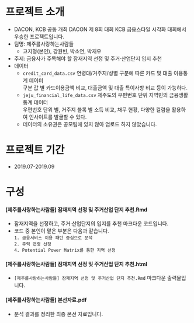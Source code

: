 # 프로젝트 소개
- DACON, KCB 공동 개최 DACON 제 8회 대회 KCB 금융스타일 시각화 대회에서 우승한 프로젝트입니다.
- 팀명: 제주를사랑하는사람들
  - 고지형(본인), 강원빈, 박소연, 박재우
- 주제: 금융사가 주목해야 할 잠재지역 선정 및 주거·산업단지 입지 추천
- 데이터
  - `credit_card_data.csv`
    연령대/거주지/성별 구분에 따른 카드 및 대출 이용통계 데이터  
    구분 값 별 카드이용금액 비교, 대출금액 및 대출 특이사항 비교 등이 가능하다.
  - `jeju_financial_life_data.csv`
    제주도의 우편번호 단위 지역민의 금융생활 통계 데이터  
    우편번호 단위 별, 거주지 블록 별 소득 비교, 채무 현황, 다양한 컬럼을 활용하여 인사이트를 발굴할 수 있다.
  - 데이터의 소유권은 공모팀에 있지 않아 업로드 하지 않았습니다.

# 프로젝트 기간
- 2019.07-2019.09

# 구성
#### [제주를사랑하는사람들] 잠재지역 선정 및 주거산업 단지 추천.Rmd
- 잠재지역을 선정하고, 주거·산업단지의 입지를 추천 마크다운 코드입니다.
- 코드 중 본인이 맡은 부분은 다음과 같습니다.  
  `1. 금융서비스 이용 패턴 중심으로 분석`  
  `2. 주력 연령 선정`  
  `4. Potential Power Matrix를 통한 지역 선정`  
#### [제주를사랑하는사람들] 잠재지역 선정 및 주거산업 단지 추천.html
- `[제주를사랑하는사람들] 잠재지역 선정 및 주거산업 단지 추천.Rmd` 마크다운 출력물입니다.
#### [제주를사랑하는사람들] 본선자료.pdf
- 분석 결과를 정리한 최종 본선 자료입니다.
